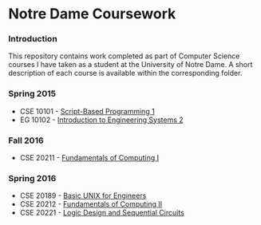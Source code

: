 # Notre Dame Coursework

### Introduction

This repository contains work completed as part of Computer Science courses I have taken as a student at the University of Notre Dame. A short description of each course is available within the corresponding folder.

### Spring 2015

* CSE 10101 - [Script-Based Programming 1](https://github.com/placher/Notre_Dame_Coursework/tree/master/Script_Based_Programming_1)
* EG 10102 - [Introduction to Engineering Systems 2](https://github.com/placher/Notre_Dame_Coursework/tree/master/Introduction_to_Engineering_Systems_2)

### Fall 2016

* CSE 20211 - [Fundamentals of Computing I](https://github.com/placher/Notre_Dame_Coursework/tree/master/Fundamentals_of_Computing_1)

### Spring 2016

* CSE 20189 - [Basic UNIX for Engineers](https://github.com/placher/Notre_Dame_Coursework/tree/master/Unix_for_Engineers)
*  CSE 20212 - [Fundamentals of Computing II](https://github.com/placher/Notre_Dame_Coursework/tree/master/Fundamentals_of_Computing_2)
*  CSE 20221 - [Logic Design and Sequential Circuits](https://github.com/placher/Notre_Dame_Coursework/tree/master/Logic_Design_and_Sequential_Circuits)
